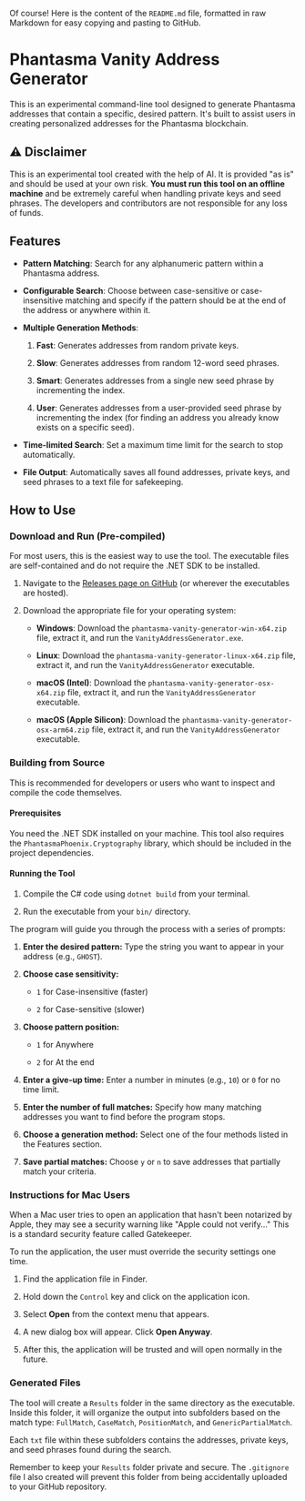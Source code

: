 Of course! Here is the content of the `README.md` file, formatted in raw Markdown for easy copying and pasting to GitHub.

# Phantasma Vanity Address Generator

This is an experimental command-line tool designed to generate Phantasma addresses that contain a specific, desired pattern. It's built to assist users in creating personalized addresses for the Phantasma blockchain.

## ⚠️ Disclaimer

This is an experimental tool created with the help of AI. It is provided "as is" and should be used at your own risk. **You must run this tool on an offline machine** and be extremely careful when handling private keys and seed phrases. The developers and contributors are not responsible for any loss of funds.

## Features

* **Pattern Matching**: Search for any alphanumeric pattern within a Phantasma address.

* **Configurable Search**: Choose between case-sensitive or case-insensitive matching and specify if the pattern should be at the end of the address or anywhere within it.

* **Multiple Generation Methods**:

  1. **Fast**: Generates addresses from random private keys.

  2. **Slow**: Generates addresses from random 12-word seed phrases.

  3. **Smart**: Generates addresses from a single new seed phrase by incrementing the index.

  4. **User**: Generates addresses from a user-provided seed phrase by incrementing the index (for finding an address you already know exists on a specific seed).

* **Time-limited Search**: Set a maximum time limit for the search to stop automatically.

* **File Output**: Automatically saves all found addresses, private keys, and seed phrases to a text file for safekeeping.

## How to Use

### Download and Run (Pre-compiled)

For most users, this is the easiest way to use the tool. The executable files are self-contained and do not require the .NET SDK to be installed.

1. Navigate to the [Releases page on GitHub](https://www.google.com/search?q=https://github.com/your-username/your-repo/releases) (or wherever the executables are hosted).

2. Download the appropriate file for your operating system:

   * **Windows**: Download the `phantasma-vanity-generator-win-x64.zip` file, extract it, and run the `VanityAddressGenerator.exe`.

   * **Linux**: Download the `phantasma-vanity-generator-linux-x64.zip` file, extract it, and run the `VanityAddressGenerator` executable.

   * **macOS (Intel)**: Download the `phantasma-vanity-generator-osx-x64.zip` file, extract it, and run the `VanityAddressGenerator` executable.

   * **macOS (Apple Silicon)**: Download the `phantasma-vanity-generator-osx-arm64.zip` file, extract it, and run the `VanityAddressGenerator` executable.

### Building from Source

This is recommended for developers or users who want to inspect and compile the code themselves.

#### Prerequisites

You need the .NET SDK installed on your machine. This tool also requires the `PhantasmaPhoenix.Cryptography` library, which should be included in the project dependencies.

#### Running the Tool

1. Compile the C# code using `dotnet build` from your terminal.

2. Run the executable from your `bin/` directory.

The program will guide you through the process with a series of prompts:

1. **Enter the desired pattern:** Type the string you want to appear in your address (e.g., `GHOST`).

2. **Choose case sensitivity:**

   * `1` for Case-insensitive (faster)

   * `2` for Case-sensitive (slower)

3. **Choose pattern position:**

   * `1` for Anywhere

   * `2` for At the end

4. **Enter a give-up time:** Enter a number in minutes (e.g., `10`) or `0` for no time limit.

5. **Enter the number of full matches:** Specify how many matching addresses you want to find before the program stops.

6. **Choose a generation method:** Select one of the four methods listed in the Features section.

7. **Save partial matches:** Choose `y` or `n` to save addresses that partially match your criteria.

### Instructions for Mac Users

When a Mac user tries to open an application that hasn't been notarized by Apple, they may see a security warning like "Apple could not verify..." This is a standard security feature called Gatekeeper.

To run the application, the user must override the security settings one time.

1. Find the application file in Finder.

2. Hold down the `Control` key and click on the application icon.

3. Select **Open** from the context menu that appears.

4. A new dialog box will appear. Click **Open Anyway**.

5. After this, the application will be trusted and will open normally in the future.

### Generated Files

The tool will create a `Results` folder in the same directory as the executable. Inside this folder, it will organize the output into subfolders based on the match type: `FullMatch`, `CaseMatch`, `PositionMatch`, and `GenericPartialMatch`.

Each `txt` file within these subfolders contains the addresses, private keys, and seed phrases found during the search.

Remember to keep your `Results` folder private and secure. The `.gitignore` file I also created will prevent this folder from being accidentally uploaded to your GitHub repository.